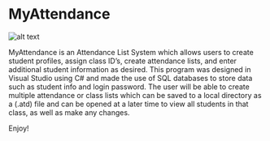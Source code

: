 # MyAttendance

![alt text](MyAttendance/sample.jpeg "Description goes here")

MyAttendance is an Attendance List System which allows users to create student profiles, assign class ID’s, create attendance lists, and enter additional student information as desired. This program was designed in Visual Studio using C# and made the use of SQL databases to store data such as student info and login password. The user will be able to create multiple attendance or class lists which can be saved to a local directory as a (.atd) file and can be opened at a later time to view all students in that class, as well as make any changes.

Enjoy!
